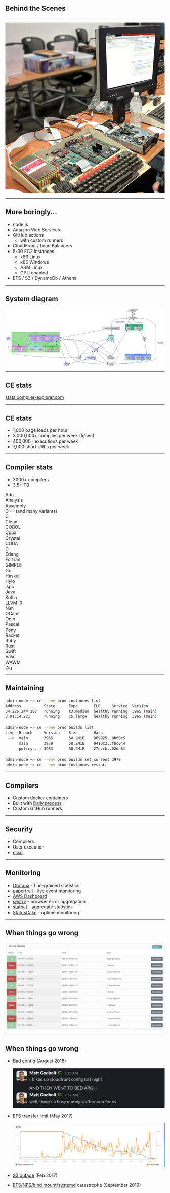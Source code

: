 ## Behind the Scenes
<!-- .element: class="white-bg" -->

---


![Server](images/CE_server_2.jpg)<!-- .element: height="500" -->

---

<div>

## More boringly...

* node.js
* Amazon Web Services
* GitHub actions
  - with custom runners
* CloudFront / Load Balancers
* 5-30 EC2 instances
  - x86 Linux
  - x86 Windows
  - ARM Linux
  - GPU enabled
* EFS / S3 / DynamoDb / Athena

</div><!-- .element: class="white-bg" -->

---

## System diagram
<!-- .element: class="white-bg" -->

![Diag](images/ce_aws.svg)<!-- .element: class="no-border" -->

---

<div>

## CE stats

[stats.compiler-explorer.com](https://stats.compiler-explorer.com)

</div><!-- .element: class="white-bg" -->

---

<div>

## CE stats

* 1,000 page loads per hour
* 3,000,000+ compiles per week (5/sec)
* 400,000+ executions per week
* 7,000 short URLs per week

</div><!-- .element: class="white-bg" -->

---

<div class="white-bg">

## Compiler stats

* 3000+ compilers
* 3.5+ TB

<div class="lang-container">
<div>Ada</div>
<div>Analysis</div>
<div>Assembly</div>
<div>C++ (and many variants)</div>
<div>C</div>
<div>Clean</div>
<div>COBOL</div>
<div>Cppx</div>
<div>Crystal</div>
<div>CUDA</div>
<div>D</div>
<div>Erlang</div>
<div>Fortran</div>
<div>GIMPLE</div>
<div>Go</div>
<div>Haskell</div>
<div>Hylo</div>
<div>ispc</div>
<div>Java</div>
<div>Kotlin</div>
<div>LLVM IR</div>
<div>Nim</div>
<div>OCaml</div>
<div>Odin</div>
<div>Pascal</div>
<div>Pony</div>
<div>Racket</div>
<div>Ruby</div>
<div>Rust</div>
<div>Swift</div>
<div>Vala</div>
<div>WAWM</div>
<div>Zig</div>
</div><!-- -->

</div>

---

<div class="white-bg">

## Maintaining

```sh
admin-node ~> ce --env prod instances list
Address          State      Type       ELB     Service  Version
34.226.244.207   running    t3.medium  healthy running  3965 (main)
3.91.14.221      running    c5.large   healthy running  3965 (main)

admin-node ~> ce --env prod builds list
Live  Branch     Version    Size       Hash
 -->  main       3965       58.2MiB    969925..8b69c5
      main       3979       58.2MiB    9410c2..fbc044
      policy-... 3983       58.2MiB    27eccb..62da61

admin-node ~> ce --env prod builds set_current 3979
admin-node ~> ce --env prod instances restart
```

</div>

---

<div class="white-bg">

## Compilers

* Custom docker containers
* Built with [Daily process](https://github.com/compiler-explorer/compiler-workflows/blob/main/build-status.md)
* Custom GitHub runners

</div>

---

<div class="white-bg">

## Security

* Compilers
* User execution
* [nsjail](https://github.com/google/nsjail)

</div>

---

<div class="white-bg">

## Monitoring

* [Grafana](https://ce.grafana.net) - fine-grained statistics
* [papertrail](https://papertrailapp.com/events) - live event monitoring
* [AWS Dashboard](https://console.aws.amazon.com/cloudwatch/home?region=us-east-1#dashboards:name=CompilerExplorer)
* [sentry](https://sentry.io/organizations/compiler-explorer/issues) - browser error aggregation
* [stathat](https://www.stathat.com/v) - aggregate statistics
* [StatusCake](https://app.statuscake.com/UptimeStatus.php?tid=1813107) - uptime monitoring

</div>

---

## When things go wrong<!-- .element: class="white-bg" -->

![Uptime](images/status.png)<!-- .element: height="500" -->

---

<div class="white-bg">

## When things go wrong

<ul>
<li>

[Bad config](https://cpplang.slack.com/archives/C7ETT0ZRP/p1534332219000100) (August 2018)

![Oops](images/ConfigMistake.png)
<!-- .element: class="fragment" -->

</li>
<li class=fragment>

[EFS transfer limit](https://www.patreon.com/posts/11241143) (May 2017)<p>
      ![Graph](images/EFS.png)<!-- .element: height="200" -->

</li>
<li class=fragment>

[S3 outage](https://aws.amazon.com/message/41926/) (Feb 2017)

</li>
<li class=fragment>

[EFS/NFS/bind mount/systemd](https://patchwork.kernel.org/patch/10104257/) catastrophe (September 2019)

</li>
</ul>

</div>

